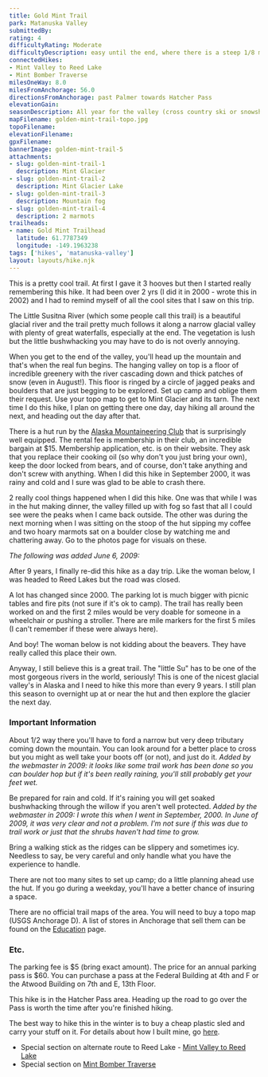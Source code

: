 ```yaml
---
title: Gold Mint Trail
park: Matanuska Valley
submittedBy: 
rating: 4
difficultyRating: Moderate
difficultyDescription: easy until the end, where there is a steep 1/8 mile climb up the mountain to hut and camping. Exploring the glacier and ridges requires care (this part earns its moderate rating). Some bushwhacking th
connectedHikes:
- Mint Valley to Reed Lake
- Mint Bomber Traverse
milesOneWay: 8.0
milesFromAnchorage: 56.0
directionsFromAnchorage: past Palmer towards Hatcher Pass
elevationGain: 
seasonDescription: All year for the valley (cross country ski or snowshoe in winter); July to September for Mint Glacier and mountain sites.
mapFilename: golden-mint-trail-topo.jpg
topoFilename: 
elevationFilename: 
gpxFilename: 
bannerImage: golden-mint-trail-5
attachments:
- slug: golden-mint-trail-1
  description: Mint Glacier
- slug: golden-mint-trail-2
  description: Mint Glacier Lake
- slug: golden-mint-trail-3
  description: Mountain fog
- slug: golden-mint-trail-4
  description: 2 marmots
trailheads:
- name: Gold Mint Trailhead
  latitude: 61.7787349
  longitude: -149.1963238
tags: ['hikes', 'matanuska-valley']
layout: layouts/hike.njk
---
```

This is a pretty cool trail. At first I gave it 3 hooves but then I started really remembering this hike. It had been over 2 yrs (I did it in 2000 - wrote this in 2002) and I had to remind myself of all the cool sites that I saw on this trip.

The Little Susitna River (which some people call this trail) is a beautiful glacial river and the trail pretty much follows it along a narrow glacial valley with plenty of great waterfalls, especially at the end. The vegetation is lush but the little bushwhacking you may have to do is not overly annoying.

When you get to the end of the valley, you'll head up the mountain and that's when the real fun begins. The hanging valley on top is a floor of incredible greenery with the river cascading down and thick patches of snow (even in August!). This floor is ringed by a circle of jagged peaks and boulders that are just begging to be explored. Set up camp and oblige them their request. Use your topo map to get to Mint Glacier and its tarn. The next time I do this hike, I plan on getting there one day, day hiking all around the next, and heading out the day after that.

There is a hut run by the [Alaska Mountaineering Club](http://www.mcak.org/index.html) that is surprisingly well equipped. The rental fee is membership in their club, an incredible bargain at $15. Membership application, etc. is on their website. They ask that you replace their cooking oil (so why don't you just bring your own), keep the door locked from bears, and of course, don't take anything and don't screw with anything. When I did this hike in September 2000, it was rainy and cold and I sure was glad to be able to crash there.

2 really cool things happened when I did this hike. One was that while I was in the hut making dinner, the valley filled up with fog so fast that all I could see were the peaks when I came back outside. The other was during the next morning when I was sitting on the stoop of the hut sipping my coffee and two hoary marmots sat on a boulder close by watching me and chattering away. Go to the photos page for visuals on these.

*The following was added June 6, 2009:*

After 9 years, I finally re-did this hike as a day trip. Like the woman below, I was headed to Reed Lakes but the road was closed.

A lot has changed since 2000. The parking lot is much bigger with picnic tables and fire pits (not sure if it's ok to camp). The trail has really been worked on and the first 2 miles would be very doable for someone in a wheelchair or pushing a stroller. There are mile markers for the first 5 miles (I can't remember if these were always here).

And boy! The woman below is not kidding about the beavers. They have really called this place their own.

Anyway, I still believe this is a great trail. The "little Su" has to be one of the most gorgeous rivers in the world, seriously! This is one of the nicest glacial valley's in Alaska and I need to hike this more than every 9 years. I still plan this season to overnight up at or near the hut and then explore the glacier the next day.

### Important Information

About 1/2 way there you'll have to ford a narrow but very deep tributary coming down the mountain. You can look around for a better place to cross but you might as well take your boots off (or not), and just do it. *Added by the webmaster in 2009: it looks like some trail work has been done so you can boulder hop but if it's been really raining, you'll still probably get your feet wet.*

Be prepared for rain and cold. If it's raining you will get soaked bushwhacking through the willow if you aren't well protected. *Added by the webmaster in 2009: I wrote this when I went in September, 2000. In June of 2009, it was very clear and not a problem. I'm not sure if this was due to trail work or just that the shrubs haven't had time to grow.*

Bring a walking stick as the ridges can be slippery and sometimes icy. Needless to say, be very careful and only handle what you have the experience to handle.

There are not too many sites to set up camp; do a little planning ahead use the hut. If you go during a weekday, you'll have a better chance of insuring a space.

There are no official trail maps of the area. You will need to buy a topo map (USGS Anchorage D). A list of stores in Anchorage that sell them can be found on the [Education](http://alaskahikesearch.com/education/#maps) page.

### Etc.

The parking fee is $5 (bring exact amount). The price for an annual parking pass is $60. You can purchase a pass at the Federal Building at 4th and F or the Atwood Building on 7th and E, 13th Floor.

This hike is in the Hatcher Pass area. Heading up the road to go over the Pass is worth the time after you're finished hiking.

The best way to hike this in the winter is to buy a cheap plastic sled and carry your stuff on it. For details about how I built mine, go [here](http://alaskahikesearch.com/education/how-to-build-a-sled-for-winter-hiking/ "How to Build a Sled for Winter Hiking").

* Special section on alternate route to Reed Lake - [Mint Valley to Reed Lake](http://alaskahikesearch.com/hikes/mint-valley-to-reed-lake/ "Mint Valley to Reed Lake")
* Special section on [Mint Bomber Traverse](http://alaskahikesearch.com/hikes/mint-bomber-traverse/ "Mint Bomber Traverse")